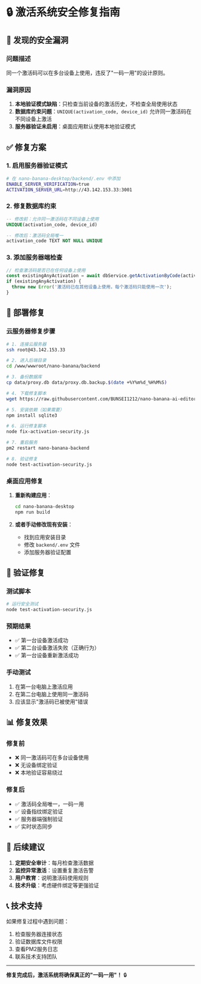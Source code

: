 # 🔒 激活系统安全修复指南

## 🚨 **发现的安全漏洞**

### 问题描述
同一个激活码可以在多台设备上使用，违反了"一码一用"的设计原则。

### 漏洞原因
1. **本地验证模式缺陷**：只检查当前设备的激活历史，不检查全局使用状态
2. **数据库约束问题**：`UNIQUE(activation_code, device_id)` 允许同一激活码在不同设备上激活
3. **服务器验证未启用**：桌面应用默认使用本地验证模式

## ✅ **修复方案**

### 1. 启用服务器验证模式
```bash
# 在 nano-banana-desktop/backend/.env 中添加
ENABLE_SERVER_VERIFICATION=true
ACTIVATION_SERVER_URL=http://43.142.153.33:3001
```

### 2. 修复数据库约束
```sql
-- 修改前：允许同一激活码在不同设备上使用
UNIQUE(activation_code, device_id)

-- 修改后：激活码全局唯一
activation_code TEXT NOT NULL UNIQUE
```

### 3. 添加服务器端检查
```javascript
// 检查激活码是否已在任何设备上使用
const existingAnyActivation = await dbService.getActivationByCode(activationCode);
if (existingAnyActivation) {
  throw new Error('激活码已在其他设备上使用，每个激活码只能使用一次');
}
```

## 🚀 **部署修复**

### 云服务器修复步骤

```bash
# 1. 连接云服务器
ssh root@43.142.153.33

# 2. 进入后端目录
cd /www/wwwroot/nano-banana/backend

# 3. 备份数据库
cp data/proxy.db data/proxy.db.backup.$(date +%Y%m%d_%H%M%S)

# 4. 下载修复脚本
wget https://raw.githubusercontent.com/BUNSEI1212/nano-banana-ai-editor/main/fix-activation-security.js

# 5. 安装依赖（如果需要）
npm install sqlite3

# 6. 运行修复脚本
node fix-activation-security.js

# 7. 重启服务
pm2 restart nano-banana-backend

# 8. 验证修复
node test-activation-security.js
```

### 桌面应用修复

1. **重新构建应用**：
   ```bash
   cd nano-banana-desktop
   npm run build
   ```

2. **或者手动修改现有安装**：
   - 找到应用安装目录
   - 修改 `backend/.env` 文件
   - 添加服务器验证配置

## 🧪 **验证修复**

### 测试脚本
```bash
# 运行安全测试
node test-activation-security.js
```

### 预期结果
- ✅ 第一台设备激活成功
- ✅ 第二台设备激活失败（正确行为）
- ✅ 第一台设备重新激活成功

### 手动测试
1. 在第一台电脑上激活应用
2. 在第二台电脑上使用同一激活码
3. 应该显示"激活码已被使用"错误

## 📊 **修复效果**

### 修复前
- ❌ 同一激活码可在多台设备使用
- ❌ 无设备绑定验证
- ❌ 本地验证容易绕过

### 修复后
- ✅ 激活码全局唯一，一码一用
- ✅ 设备指纹绑定验证
- ✅ 服务器端强制验证
- ✅ 实时状态同步

## 🔄 **后续建议**

1. **定期安全审计**：每月检查激活数据
2. **监控异常激活**：设置重复激活告警
3. **用户教育**：说明激活码使用规则
4. **技术升级**：考虑硬件绑定等更强验证

## 📞 **技术支持**

如果修复过程中遇到问题：
1. 检查服务器连接状态
2. 验证数据库文件权限
3. 查看PM2服务日志
4. 联系技术支持团队

---

**修复完成后，激活系统将确保真正的"一码一用"！** 🔒